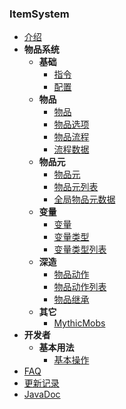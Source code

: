 ### ItemSystem

- [介绍](README.md)
- **物品系统**
  - **基础**
    - [指令](基础/Command.md)
    - [配置](基础/Config.md)
  - **物品**
    - [物品](物品/Item.md)
    - [物品选项](物品/Option.md)
    - [物品流程](物品/Process.md)
    - [流程数据](物品/ProcessData.md)
  - **物品元**
    - [物品元](元/Meta.md)
    - [物品元列表](元/Metas.md)
    - [全局物品元数据](元/GlobalMetaData.md)
  - **变量**
    - [变量](变量/Var.md)
    - [变量类型](变量/VarType.md)
    - [变量类型列表](变量/VarTypes.md)
  - **深造**
    - [物品动作](深造/Action.md)
    - [物品动作列表](深造/Actions.md)
    - [物品继承](深造/Extend.md)
  - **其它**
    - [MythicMobs](其它/MythicMobs.md)
- **开发者**
  - **基本用法**
    - [基本操作](开发/Basic.md)
- [FAQ](FAQ.md)
- [更新记录](UPDATE.md)
- [JavaDoc](http://doc.skillw.com/itemsystem/)
